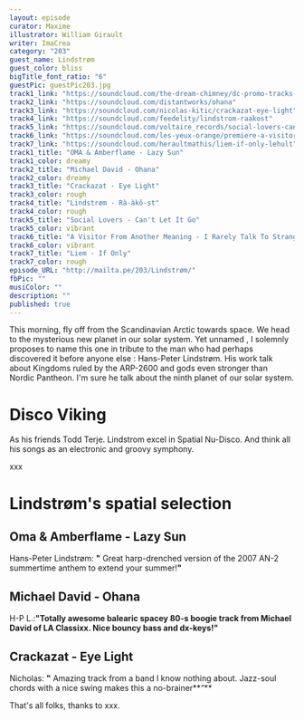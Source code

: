 ```yaml
---
layout: episode
curator: Maxime
illustrator: William Girault
writer: ImaCrea
category: "203"
guest_name: Lindstrøm
guest_color: bliss
bigTitle_font_ratio: "6"
guestPic: guestPic203.jpg
track1_link: "https://soundcloud.com/the-dream-chimney/dc-promo-tracks-8-oma-amberflame-lazy-sun"
track2_link: "https://soundcloud.com/distantworks/ohana"
track3_link: "https://soundcloud.com/nicolas-kitic/crackazat-eye-light"
track4_link: "https://soundcloud.com/feedelity/lindstrom-raakost"
track5_link: "https://soundcloud.com/voltaire_records/social-lovers-cant-let-it-go"
track6_link: "https://soundcloud.com/les-yeux-orange/premiere-a-visitor-from-another-meaning-i-rarely-talk-to-strangers"
track7_link: "https://soundcloud.com/heraultmathis/liem-if-only-lehult"
track1_title: "OMA & Amberflame - Lazy Sun"
track1_color: dreamy
track2_title: "Michael David - Ohana"
track2_color: dreamy
track3_title: "Crackazat - Eye Light"
track3_color: rough
track4_title: "Lindstrøm - Rà-àkõ-st"
track4_color: rough
track5_title: "Social Lovers - Can't Let It Go"
track5_color: vibrant
track6_title: "A Visitor From Another Meaning - I Rarely Talk To Strangers"
track6_color: vibrant
track7_title: "Liem - If Only"
track7_color: rough
episode_URL: "http://mailta.pe/203/Lindstrøm/"
fbPic: ""
musiColor: ""
description: ""
published: true
---
```



<p id="introduction">This morning, fly off from the Scandinavian Arctic towards space. We head to the mysterious new planet in our solar system. Yet unnamed , I solemnly proposes to name this one in tribute to the man who had perhaps discovered it before anyone else : Hans-Peter Lindstrøm. His work talk about Kingdoms ruled by the ARP-2600 and gods even stronger than Nordic Pantheon. I'm sure he talk about the ninth planet of our solar system.</p>

# Disco Viking

As his friends Todd Terje. Lindstrom excel in Spatial Nu-Disco. And think all his songs as an electronic and groovy symphony. 

xxx

# Lindstrøm's spatial selection
 
## Oma & Amberflame - Lazy Sun
Hans-Peter Lindstrøm: **"** Great harp-drenched version of the 2007 AN-2 summertime anthem to extend your summer!**"**

## Michael David - Ohana
H-P L.:**"**Totally awesome balearic spacey 80-s boogie track from Michael David of LA Classixx. Nice bouncy bass and dx-keys!**"**

## Crackazat - Eye Light
Nicholas: **"** Amazing track from a band I know nothing about. Jazz-soul chords with a nice swing makes this a no-brainer**“**
 
<p id="outroduction">
That's all folks, thanks to xxx.</p>